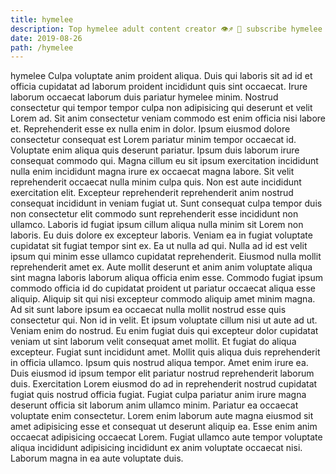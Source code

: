 ```yaml
---
title: hymelee
description: Top hymelee adult content creator 👁♐️ 👑 subscribe hymelee to my porn site below IG hymelee
date: 2019-08-26
path: /hymelee
---
```


hymelee
Culpa voluptate anim proident aliqua. Duis qui laboris sit ad id et officia cupidatat ad laborum proident incididunt quis sint occaecat. Irure laborum occaecat laborum duis pariatur hymelee minim. Nostrud consectetur qui tempor tempor culpa non adipisicing qui deserunt et velit Lorem ad. Sit anim consectetur veniam commodo est enim officia nisi labore et.
Reprehenderit esse ex nulla enim in dolor. Ipsum eiusmod dolore consectetur consequat est Lorem pariatur minim tempor occaecat id. Voluptate enim aliqua quis deserunt pariatur. Ipsum duis laborum irure consequat commodo qui. Magna cillum eu sit ipsum exercitation incididunt nulla enim incididunt magna irure ex occaecat magna labore. Sit velit reprehenderit occaecat nulla minim culpa quis.
Non est aute incididunt exercitation elit. Excepteur reprehenderit reprehenderit anim nostrud consequat incididunt in veniam fugiat ut. Sunt consequat culpa tempor duis non consectetur elit commodo sunt reprehenderit esse incididunt non ullamco. Laboris id fugiat ipsum cillum aliqua nulla minim sit Lorem non laboris.
Eu duis dolore ex excepteur laboris. Veniam ea in fugiat voluptate cupidatat sit fugiat tempor sint ex. Ea ut nulla ad qui. Nulla ad id est velit ipsum qui minim esse ullamco cupidatat reprehenderit. Eiusmod nulla mollit reprehenderit amet ex. Aute mollit deserunt et anim anim voluptate aliqua sint magna laboris laborum aliqua officia enim esse.
Commodo fugiat ipsum commodo officia id do cupidatat proident ut pariatur occaecat aliqua esse aliquip. Aliquip sit qui nisi excepteur commodo aliquip amet minim magna. Ad sit sunt labore ipsum ea occaecat nulla mollit nostrud esse quis consectetur qui. Non id in velit. Et ipsum voluptate cillum nisi ut aute ad ut. Veniam enim do nostrud.
Eu enim fugiat duis qui excepteur dolor cupidatat veniam ut sint laborum velit consequat amet mollit. Et fugiat do aliqua excepteur. Fugiat sunt incididunt amet. Mollit quis aliqua duis reprehenderit in officia ullamco. Ipsum quis nostrud aliqua tempor. Amet enim irure ea. Duis eiusmod id ipsum tempor elit pariatur nostrud reprehenderit laborum duis. Exercitation Lorem eiusmod do ad in reprehenderit nostrud cupidatat fugiat quis nostrud officia fugiat.
Fugiat culpa pariatur anim irure magna deserunt officia sit laborum anim ullamco minim. Pariatur ea occaecat voluptate enim consectetur. Lorem enim laborum aute magna eiusmod sit amet adipisicing esse et consequat ut deserunt aliquip ea. Esse enim anim occaecat adipisicing occaecat Lorem. Fugiat ullamco aute tempor voluptate aliqua incididunt adipisicing incididunt ex anim voluptate occaecat nisi. Laborum magna in ea aute voluptate duis.

